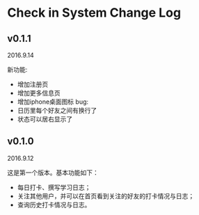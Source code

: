 Check in System Change Log 
==========

v0.1.1
---------
2016.9.14

新功能:
- 增加注册页
- 增加更多信息页
- 增加iphone桌面图标 
bug:
- 日历里每个好友之间有换行了
- 状态可以居右显示了

v0.1.0
---------
2016.9.12

这是第一个版本。基本功能如下：
- 每日打卡、撰写学习日志；
- 关注其他用户，并可以在首页看到关注的好友的打卡情况与日志；
- 查询历史打卡情况与日志。

